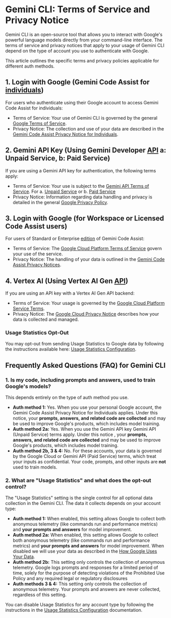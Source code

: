 # Gemini CLI: Terms of Service and Privacy Notice

Gemini CLI is an open-source tool that allows you to interact with Google's powerful language models directly from your command-line interface. The terms of service and privacy notices that apply to your usage of Gemini CLI depend on the type of account you use to authenticate with Google.

This article outlines the specific terms and privacy policies applicable for different auth methods.

## 1. Login with Google (Gemini Code Assist for [individuals](https://developers.google.com/gemini-code-assist/docs/overview#supported-features-gca))

For users who authenticate using their Google account to access Gemini Code Assist for individuals:

- Terms of Service: Your use of Gemini CLI is governed by the general [Google Terms of Service](https://policies.google.com/terms?hl=en-US).
- Privacy Notice: The collection and use of your data are described in the [Gemini Code Assist Privacy Notice for Individuals](https://developers.google.com/gemini-code-assist/resources/privacy-notice-gemini-code-assist-individuals).

## 2. Gemini API Key (Using Gemini Developer [API](https://ai.google.dev/gemini-api/docs) a: Unpaid Service, b: Paid Service)

If you are using a Gemini API key for authentication, the following terms apply:

- Terms of Service: Your use is subject to the [Gemini API Terms of Service](https://ai.google.dev/gemini-api/terms). For a. [Unpaid Service](https://ai.google.dev/gemini-api/terms#unpaid-services) or b. [Paid Service](https://ai.google.dev/gemini-api/terms#paid-services)
- Privacy Notice: Information regarding data handling and privacy is detailed in the general [Google Privacy Policy](https://policies.google.com/privacy).

## 3. Login with Google (for Workspace or Licensed Code Assist users)

For users of Standard or Enterprise [edition](https://cloud.google.com/gemini/docs/codeassist/overview#editions-overview) of Gemini Code Assist:

- Terms of Service: The [Google Cloud Platform Terms of Service](https://cloud.google.com/terms) govern your use of the service.
- Privacy Notice: The handling of your data is outlined in the [Gemini Code Assist Privacy Notices](https://developers.google.com/gemini-code-assist/resources/privacy-notices).

## 4. Vertex AI (Using Vertex AI Gen [API](https://cloud.google.com/vertex-ai/generative-ai/docs/reference/rest))

If you are using an API key with a Vertex AI Gen API backend:

- Terms of Service: Your usage is governed by the [Google Cloud Platform Service Terms](https://cloud.google.com/terms/service-terms/).
- Privacy Notice: The [Google Cloud Privacy Notice](https://cloud.google.com/terms/cloud-privacy-notice) describes how your data is collected and managed.

### Usage Statistics Opt-Out

You may opt-out from sending Usage Statistics to Google data by following the instructions available here: [Usage Statistics Configuration](./cli/configuration.md#usage-statistics).

## Frequently Asked Questions (FAQ) for Gemini CLI

### 1. Is my code, including prompts and answers, used to train Google's models?

This depends entirely on the type of auth method you use.

- **Auth method 1:** Yes. When you use your personal Google account, the Gemini Code Assist Privacy Notice for Individuals applies. Under this notice, your **prompts, answers, and related code are collected** and may be used to improve Google's products, which includes model training.
- **Auth method 2a:** Yes. When you use the Gemini API key Gemini API (Unpaid Service) terms apply. Under this notice , your **prompts, answers, and related code are collected** and may be used to improve Google's products, which includes model training.
- **Auth method 2b, 3 & 4:** No. For these accounts, your data is governed by the Google Cloud or Gemini API (Paid Service) terms, which treat your inputs as confidential. Your code, prompts, and other inputs are **not** used to train models.

### 2. What are "Usage Statistics" and what does the opt-out control?

The "Usage Statistics" setting is the single control for all optional data collection in the Gemini CLI. The data it collects depends on your account type:

- **Auth method 1:** When enabled, this setting allows Google to collect both anonymous telemetry (like commands run and performance metrics) and **your prompts and answers** for model improvement.
- **Auth method 2a:** When enabled, this setting allows Google to collect both anonymous telemetry (like commands run and performance metrics) and **your prompts and answers** for model improvement. When disabled we will use your data as described in the [How Google Uses Your Data](https://ai.google.dev/gemini-api/terms#data-use-unpaid).
- **Auth method 2b:** This setting only controls the collection of anonymous telemetry. Google logs prompts and responses for a limited period of time, solely for the purpose of detecting violations of the Prohibited Use Policy and any required legal or regulatory disclosures
- **Auth methods 3 & 4:** This setting only controls the collection of anonymous telemetry. Your prompts and answers are never collected, regardless of this setting.

You can disable Usage Statistics for any account type by following the instructions in the [Usage Statistics Configuration](./cli/configuration.md#usage-statistics) documentation.
